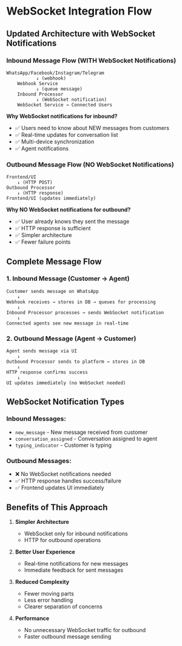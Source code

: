 # WebSocket Integration Flow

## Updated Architecture with WebSocket Notifications

### **Inbound Message Flow (WITH WebSocket Notifications)**

```
WhatsApp/Facebook/Instagram/Telegram
           ↓ (webhook)
    Webhook Service
           ↓ (queue message)
    Inbound Processor
           ↓ (WebSocket notification)
    WebSocket Service → Connected Users
```

**Why WebSocket notifications for inbound?**
- ✅ Users need to know about NEW messages from customers
- ✅ Real-time updates for conversation list
- ✅ Multi-device synchronization
- ✅ Agent notifications

### **Outbound Message Flow (NO WebSocket Notifications)**

```
Frontend/UI
    ↓ (HTTP POST)
Outbound Processor
    ↓ (HTTP response)
Frontend/UI (updates immediately)
```

**Why NO WebSocket notifications for outbound?**
- ✅ User already knows they sent the message
- ✅ HTTP response is sufficient
- ✅ Simpler architecture
- ✅ Fewer failure points

## **Complete Message Flow**

### 1. **Inbound Message (Customer → Agent)**
```
Customer sends message on WhatsApp
    ↓
Webhook receives → stores in DB → queues for processing
    ↓
Inbound Processor processes → sends WebSocket notification
    ↓
Connected agents see new message in real-time
```

### 2. **Outbound Message (Agent → Customer)**
```
Agent sends message via UI
    ↓
Outbound Processor sends to platform → stores in DB
    ↓
HTTP response confirms success
    ↓
UI updates immediately (no WebSocket needed)
```

## **WebSocket Notification Types**

### **Inbound Messages:**
- `new_message` - New message received from customer
- `conversation_assigned` - Conversation assigned to agent
- `typing_indicator` - Customer is typing

### **Outbound Messages:**
- ❌ No WebSocket notifications needed
- ✅ HTTP response handles success/failure
- ✅ Frontend updates UI immediately

## **Benefits of This Approach**

1. **Simpler Architecture**
   - WebSocket only for inbound notifications
   - HTTP for outbound operations

2. **Better User Experience**
   - Real-time notifications for new messages
   - Immediate feedback for sent messages

3. **Reduced Complexity**
   - Fewer moving parts
   - Less error handling
   - Clearer separation of concerns

4. **Performance**
   - No unnecessary WebSocket traffic for outbound
   - Faster outbound message sending

